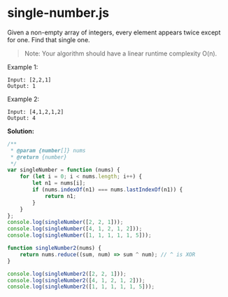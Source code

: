 # single-number.js

Given a non-empty array of integers, every element appears twice except for one. Find that single one.

> Note: Your algorithm should have a linear runtime complexity O(n). 

Example 1:

```
Input: [2,2,1]
Output: 1
```

Example 2:

```
Input: [4,1,2,1,2]
Output: 4
```

**Solution:**

<!-- js-console -->
```javascript
/**
 * @param {number[]} nums
 * @return {number}
 */
var singleNumber = function (nums) {
    for (let i = 0; i < nums.length; i++) {
        let n1 = nums[i];
        if (nums.indexOf(n1) === nums.lastIndexOf(n1)) {
            return n1;
        }
    }
};
console.log(singleNumber([2, 2, 1]));
console.log(singleNumber([4, 1, 2, 1, 2]));
console.log(singleNumber([1, 1, 1, 1, 1, 5]));

function singleNumber2(nums) {
    return nums.reduce((sum, num) => sum ^ num); // ^ is XOR
}

console.log(singleNumber2([2, 2, 1]));
console.log(singleNumber2([4, 1, 2, 1, 2]));
console.log(singleNumber2([1, 1, 1, 1, 1, 5]));
```

